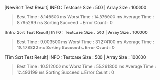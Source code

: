 [NewSort Test Result]
INFO : Testcase Size : 500 | Array Size : 100000
> Best Time : 8.146500 ms
> Worst Time : 14.676900 ms
> Average Time : 8.795299 ms
Sorting Succeed
ㄴError Count : 0

[Intro Sort Test Result]
INFO : Testcase Size : 500 | Array Size : 100000
> Best Time : 9.003500 ms
> Worst Time : 31.274100 ms
> Average Time : 10.478822 ms
Sorting Succeed
ㄴError Count : 0

[Tim Sort Test Result]
INFO : Testcase Size : 500 | Array Size : 100000
> Best Time : 10.512000 ms
> Worst Time : 55.261800 ms
> Average Time : 12.493199 ms
Sorting Succeed
ㄴError Count : 0
